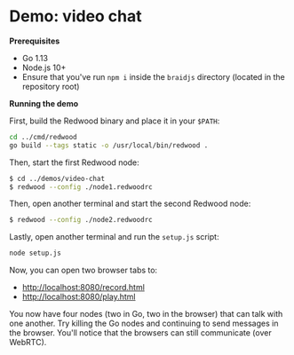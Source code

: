 
# Demo: video chat

**Prerequisites**

- Go 1.13
- Node.js 10+
- Ensure that you've run `npm i` inside the `braidjs` directory (located in the repository root)

**Running the demo**

First, build the Redwood binary and place it in your `$PATH`:

```sh
cd ../cmd/redwood
go build --tags static -o /usr/local/bin/redwood .
```

Then, start the first Redwood node:

```sh
$ cd ../demos/video-chat
$ redwood --config ./node1.redwoodrc 
```

Then, open another terminal and start the second Redwood node:

```sh
$ redwood --config ./node2.redwoodrc 
```

Lastly, open another terminal and run the `setup.js` script:

```sh
node setup.js
```


Now, you can open two browser tabs to:
- <http://localhost:8080/record.html>
- <http://localhost:8080/play.html>

You now have four nodes (two in Go, two in the browser) that can talk with one another.  Try killing the Go nodes and continuing to send messages in the browser.  You'll notice that the browsers can still communicate (over WebRTC).
